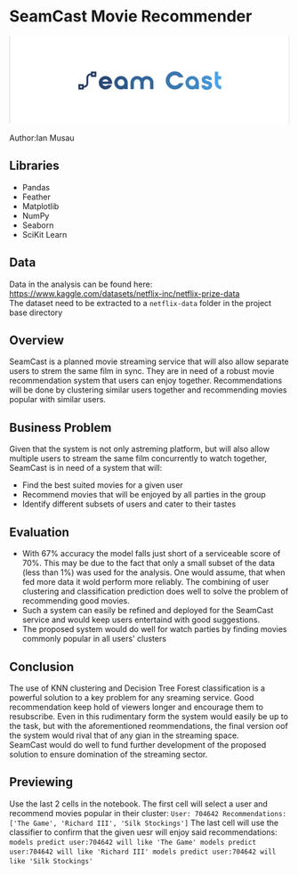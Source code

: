 # SeamCast Movie Recommender
![logo](images/seamcast%20light%20small.png)

Author:Ian Musau

## Libraries
- Pandas
- Feather
- Matplotlib
- NumPy
- Seaborn
- SciKit Learn

## Data
Data in the analysis can be found here:
https://www.kaggle.com/datasets/netflix-inc/netflix-prize-data <br>
The dataset need to be extracted to a `netflix-data` folder in the project base directory

## Overview
SeamCast is a planned movie streaming service that will also allow separate users to strem the same film in sync. They are in need of a robust movie recommendation system that users can enjoy together. Recommendations will be done by clustering similar users together and recommending movies popular with similar users.

## Business Problem
Given that the system is not only astreming platform, but will also allow multiple users to stream the same film concurrently to watch together, SeamCast is in need of a system that will:
- Find the best suited movies for a given user
- Recommend movies that will be enjoyed by all parties in the group
- Identify different subsets of users and cater to their tastes

## Evaluation
- With 67% accuracy the model falls just short of a serviceable score of 70%. This may be due to the fact that only a small subset of the data (less than 1%) was used for the analysis. One would assume, that when fed more data it wold perform more reliably. The combining of user clustering and classification prediction does well to solve the problem of recommending good movies.
- Such a system can easily be refined and deployed for the SeamCast service and would keep users entertaind with good suggestions.
- The proposed system would do well for watch parties by finding movies commonly popular in all users' clusters

## Conclusion
The use of KNN clustering and Decision Tree Forest classification is a powerful solution to a key problem for any sreaming service. Good recommendation keep hold of viewers longer and encourage them to resubscribe. Even in this rudimentary form the system would easily be up to the task, but with the aforementioned reommendations, the final version oof the system would rival that of any gian in the streaming space.<br>
SeamCast would do well to fund further development of the proposed solution to ensure domination of the streaming sector. 

## Previewing
Use the last 2 cells in the notebook. The first cell will select a user and recommend movies popular in their cluster:
`
User: 704642
Recommendations: ['The Game', 'Richard III', 'Silk Stockings']
`
The last cell will use the classifier to confirm that the given uesr will enjoy said recommendations:
`
models predict user:704642 will like 'The Game'
models predict user:704642 will like 'Richard III'
models predict user:704642 will like 'Silk Stockings'
`

